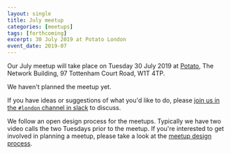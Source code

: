 ```yaml
---
layout: single
title: July meetup
categories: [meetups]
tags: [forthcoming]
excerpt: 30 July 2019 at Potato London
event_date: 2019-07
---
```


Our July meetup will take place on Tuesday 30 July 2019 at [Potato](https://p.ota.to/), The Network Building, 97 Tottenham Court Road, W1T 4TP.

We haven't planned the meetup yet.

If you have ideas or suggestions of what you'd like to do, please [join us in the `#london` channel in slack](https://join.slack.com/t/liberatingstructures/shared_invite/enQtNTQ1MTQwODY1NjA1LTMxZTI2Y2U3NjU0YzcyNmRlMGFiNmUzMzhkNDAxOTU3OWM3NGQ3ODAzOTQzMGQyY2QxOWQ5MjYyZmE5ODljZTI) to discuss.

We follow an open design process for the meetups. Typically we have two video calls the two Tuesdays prior to the meetup. If you're interested to get involved in planning a meetup, please take a look at the [meetup design process](/meetup-design-process).
